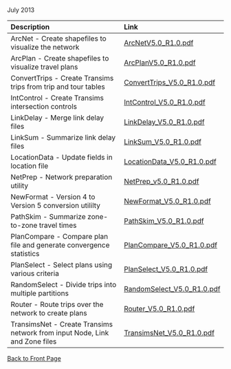 July 2013

| **Description**   | **Link**    	|
|:------------------|:-------------|
| ArcNet - Create shapefiles to visualize the network |   [ArcNetV5.0\_R1.0.pdf](http://transims.googlecode.com/svn/v5/trunk/documentation/usermanuals/ModuleReferences/ArcNetV5.0_R1.0.pdf) |
| ArcPlan - Create shapefiles to visualize travel plans |   [ArcPlanV5.0\_R1.0.pdf](http://transims.googlecode.com/svn/v5/trunk/documentation/usermanuals/ModuleReferences/ArcPlanV5.0_R1.0.pdf) |
| ConvertTrips - Create Transims trips from trip and tour tables   |  [ConvertTrips\_V5.0\_R1.0.pdf](http://transims.googlecode.com/svn/v5/trunk/documentation/usermanuals/ModuleReferences/ConvertTrips_V5.0_R1.0.pdf) |
| IntControl - Create Transims intersection controls   |  [IntControl\_V5.0\_R1.0.pdf](http://transims.googlecode.com/svn/v5/trunk/documentation/usermanuals/ModuleReferences/IntControl_V5.0_R1.0.pdf) |
| LinkDelay - Merge link delay files     |  [LinkDelay\_V5.0\_R1.0.pdf](http://transims.googlecode.com/svn/v5/trunk/documentation/usermanuals/ModuleReferences/LinkDelay_V5.0_R1.0.pdf) |
| LinkSum - Summarize link delay files     |  [LinkSum\_V5.0\_R1.0.pdf](http://transims.googlecode.com/svn/v5/trunk/documentation/usermanuals/ModuleReferences/LinkSum_V5.0_R1.0.pdf) |
| LocationData - Update fields in location file     |  [LocationData\_V5.0\_R1.0.pdf](http://transims.googlecode.com/svn/v5/trunk/documentation/usermanuals/ModuleReferences/LocationData_V5.0_R1.0.pdf) |
| NetPrep - Network preparation utility         |  [NetPrep\_v5.0\_R1.0.pdf](http://transims.googlecode.com/svn/v5/trunk/documentation/usermanuals/ModuleReferences/NetPrep_V5.0_R1.0.pdf) |
| NewFormat - Version 4 to Version 5 conversion utililty         |  [NewFormat\_V5.0\_R1.0.pdf](http://transims.googlecode.com/svn/v5/trunk/documentation/usermanuals/ModuleReferences/NewFormat_V5.0_R1.0.pdf) |
| PathSkim - Summarize zone-to-zone travel times  |  [PathSkim\_V5.0\_R1.0.pdf](http://transims.googlecode.com/svn/v5/trunk/documentation/usermanuals/ModuleReferences/PathSkim_V5.0_R1.0.pdf) |
| PlanCompare - Compare plan file and generate convergence statistics     |  [PlanCompare\_V5.0\_R1.0.pdf ](http://transims.googlecode.com/svn/v5/trunk/documentation/usermanuals/ModuleReferences/PlanCompare_V5.0_R1.0.pdf) |
| PlanSelect - Select plans using various criteria      |  [PlanSelect\_V5.0\_R1.0.pdf](http://transims.googlecode.com/svn/v5/trunk/documentation/usermanuals/ModuleReferences/PlanSelect_V5.0_R1.0.pdf) |
| RandomSelect - Divide trips into multiple partitions  |   [RandomSelect\_V5.0\_R1.0.pdf ](http://transims.googlecode.com/svn/v5/trunk/documentation/usermanuals/ModuleReferences/RandomSelect_V5.0_R1.0.pdf) |
| Router - Route trips over the network to create plans      |  [Router\_V5.0\_R1.0.pdf](http://transims.googlecode.com/svn/v5/trunk/documentation/usermanuals/ModuleReferences/Router_V5.0_R1.0.pdf) |
| TransimsNet - Create Transims network from input Node, Link and Zone files |  [TransimsNet\_V5.0\_R1.0.pdf](http://transims.googlecode.com/svn/v5/trunk/documentation/usermanuals/ModuleReferences/TransimsNet_V5.0_R1.0.pdf) |

[Back to Front Page](http://code.google.com/p/transims/)